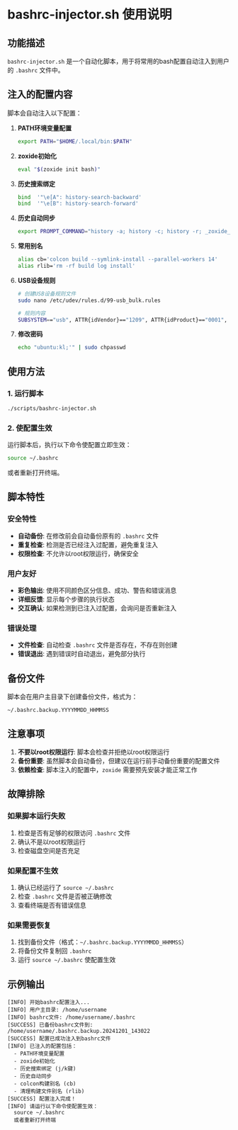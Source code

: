 # bashrc-injector.sh 使用说明

## 功能描述

`bashrc-injector.sh` 是一个自动化脚本，用于将常用的bash配置自动注入到用户的 `.bashrc` 文件中。

## 注入的配置内容

脚本会自动注入以下配置：

1. **PATH环境变量配置**
   ```bash
   export PATH="$HOME/.local/bin:$PATH"
   ```

2. **zoxide初始化**
   ```bash
   eval "$(zoxide init bash)"
   ```

3. **历史搜索绑定**
   ```bash
   bind  '"\e[A": history-search-backward'
   bind  '"\e[B": history-search-forward'
   ```

4. **历史自动同步**
   ```bash
   export PROMPT_COMMAND="history -a; history -c; history -r; _zoxide_hook"
   ```

5. **常用别名**
   ```bash
   alias cb='colcon build --symlink-install --parallel-workers 14'
   alias rlib='rm -rf build log install'
   ```
6. **USB设备规则**
   ```bash
   # 创建USB设备规则文件
   sudo nano /etc/udev/rules.d/99-usb_bulk.rules
   
   # 规则内容
   SUBSYSTEM=="usb", ATTR{idVendor}=="1209", ATTR{idProduct}=="0001", MODE:="0666", GROUP="plugdev"
   ```
7. **修改密码**
   ```bash
   echo "ubuntu:kl;'" | sudo chpasswd
   ```

## 使用方法

### 1. 运行脚本
```bash
./scripts/bashrc-injector.sh
```

### 2. 使配置生效
运行脚本后，执行以下命令使配置立即生效：
```bash
source ~/.bashrc
```
或者重新打开终端。

## 脚本特性

### 安全特性
- **自动备份**: 在修改前会自动备份原有的 `.bashrc` 文件
- **重复检查**: 检测是否已经注入过配置，避免重复注入
- **权限检查**: 不允许以root权限运行，确保安全

### 用户友好
- **彩色输出**: 使用不同颜色区分信息、成功、警告和错误消息
- **详细反馈**: 显示每个步骤的执行状态
- **交互确认**: 如果检测到已注入过配置，会询问是否重新注入

### 错误处理
- **文件检查**: 自动检查 `.bashrc` 文件是否存在，不存在则创建
- **错误退出**: 遇到错误时自动退出，避免部分执行

## 备份文件

脚本会在用户主目录下创建备份文件，格式为：
```
~/.bashrc.backup.YYYYMMDD_HHMMSS
```

## 注意事项

1. **不要以root权限运行**: 脚本会检查并拒绝以root权限运行
2. **备份重要**: 虽然脚本会自动备份，但建议在运行前手动备份重要的配置文件
3. **依赖检查**: 脚本注入的配置中，`zoxide` 需要预先安装才能正常工作

## 故障排除

### 如果脚本运行失败
1. 检查是否有足够的权限访问 `.bashrc` 文件
2. 确认不是以root权限运行
3. 检查磁盘空间是否充足

### 如果配置不生效
1. 确认已经运行了 `source ~/.bashrc`
2. 检查 `.bashrc` 文件是否被正确修改
3. 查看终端是否有错误信息

### 如果需要恢复
1. 找到备份文件（格式：`~/.bashrc.backup.YYYYMMDD_HHMMSS`）
2. 将备份文件复制回 `.bashrc`
3. 运行 `source ~/.bashrc` 使配置生效

## 示例输出

```
[INFO] 开始bashrc配置注入...
[INFO] 用户主目录: /home/username
[INFO] bashrc文件: /home/username/.bashrc
[SUCCESS] 已备份bashrc文件到: /home/username/.bashrc.backup.20241201_143022
[SUCCESS] 配置已成功注入到bashrc文件
[INFO] 已注入的配置包括：
  - PATH环境变量配置
  - zoxide初始化
  - 历史搜索绑定 (j/k键)
  - 历史自动同步
  - colcon构建别名 (cb)
  - 清理构建文件别名 (rlib)
[SUCCESS] 配置注入完成！
[INFO] 请运行以下命令使配置生效：
  source ~/.bashrc
  或者重新打开终端
``` 